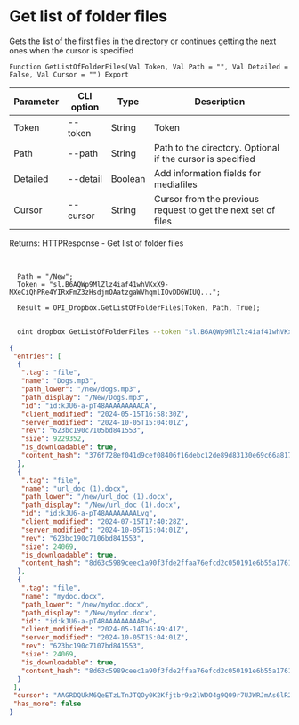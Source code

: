 ﻿---
sidebar_position: 2
---

# Get list of folder files
 Gets the list of the first files in the directory or continues getting the next ones when the cursor is specified



`Function GetListOfFolderFiles(Val Token, Val Path = "", Val Detailed = False, Val Cursor = "") Export`

  | Parameter | CLI option | Type | Description |
  |-|-|-|-|
  | Token | --token | String | Token |
  | Path | --path | String | Path to the directory. Optional if the cursor is specified |
  | Detailed | --detail | Boolean | Add information fields for mediafiles |
  | Cursor | --cursor | String | Cursor from the previous request to get the next set of files |

  
  Returns:  HTTPResponse - Get list of folder files

<br/>




```bsl title="Code example"
  Path = "/New";
  Token = "sl.B6AQWp9MlZlz4iaf41whVKxX9-MXeCiQhPRe4YIRxFmZ3zHsdjmOAatzgaWVhqmlIOvDD6WIUQ...";
  
  Result = OPI_Dropbox.GetListOfFolderFiles(Token, Path, True);
```



```sh title="CLI command example"
    
  oint dropbox GetListOfFolderFiles --token "sl.B6AQWp9MlZlz4iaf41whVKxX9-MXeCiQhPRe4YIRxFmZ3zHsdjmOAatzgaWVhqmlIOvDD6WIUQ..." --path %path% --detail %detail% --cursor %cursor%

```

```json title="Result"
{
 "entries": [
  {
   ".tag": "file",
   "name": "Dogs.mp3",
   "path_lower": "/new/dogs.mp3",
   "path_display": "/New/Dogs.mp3",
   "id": "id:kJU6-a-pT48AAAAAAAAACA",
   "client_modified": "2024-05-15T16:58:30Z",
   "server_modified": "2024-10-05T15:04:01Z",
   "rev": "623bc190c7105bd841553",
   "size": 9229352,
   "is_downloadable": true,
   "content_hash": "376f728ef041d9cef08406f16debc12de89d83130e69c66a817fd834d2d82dc2"
  },
  {
   ".tag": "file",
   "name": "url_doc (1).docx",
   "path_lower": "/new/url_doc (1).docx",
   "path_display": "/New/url_doc (1).docx",
   "id": "id:kJU6-a-pT48AAAAAAAALvg",
   "client_modified": "2024-07-15T17:40:28Z",
   "server_modified": "2024-10-05T15:04:01Z",
   "rev": "623bc190c7106bd841553",
   "size": 24069,
   "is_downloadable": true,
   "content_hash": "8d63c5989ceec1a90f3fde2ffaa76efcd2c050191e6b55a1761e4e352590bd8c"
  },
  {
   ".tag": "file",
   "name": "mydoc.docx",
   "path_lower": "/new/mydoc.docx",
   "path_display": "/New/mydoc.docx",
   "id": "id:kJU6-a-pT48AAAAAAAAABw",
   "client_modified": "2024-05-14T16:49:41Z",
   "server_modified": "2024-10-05T15:04:01Z",
   "rev": "623bc190c7107bd841553",
   "size": 24069,
   "is_downloadable": true,
   "content_hash": "8d63c5989ceec1a90f3fde2ffaa76efcd2c050191e6b55a1761e4e352590bd8c"
  }
 ],
 "cursor": "AAGRDQUkM6QeETzLTnJTQOy0K2Kfjtbr9z2lWDO4g9Q09r7UJWRJmAs6lR2PuZeI674yeyowKt8Z4jDDg2bJN7VV4owzhP0DnajCmqPJt7ooOtVq9m9L52vZ1TtDng9WNnwllqsitCpbXHXyF2rP2Vp_8eLxl8Bqz0Dy8u6O7qI2ngsBsZ5pBari5YMe8taR79CrMapzrYp6DZXAgp4_jGkh",
 "has_more": false
}
```

